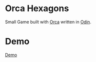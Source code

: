 # Orca Hexagons

Small Game built with [Orca](https://orca-app.dev) written in [Odin](https://odin-lang.org).

# Demo

[Demo](./showcase/demo.mp4)
